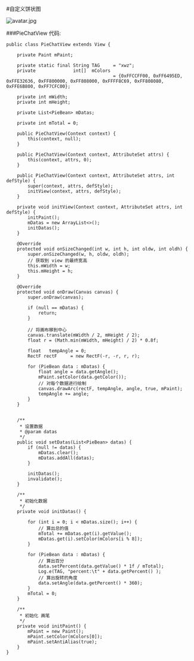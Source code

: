 
#自定义饼状图

![avatar.jpg](http://upload-images.jianshu.io/upload_images/4043475-b97a99df57d78b38.gif?imageMogr2/auto-orient/strip)

###PieChatView 代码:

	public class PieChatView extends View {
	
	    private Paint mPaint;
	
	    private static final String TAG     = "xwz";
	    private              int[]  mColors
	                                        = {0xFFCCFF00, 0xFF6495ED, 0xFFE32636, 0xFF800000, 0xFF808000, 0xFFFF8C69, 0xFF808080, 0xFFE6B800, 0xFF7CFC00};
	
	    private int mWidth;
	    private int mHeight;
	
	    private List<PieBean> mDatas;
	
	    private int mTotal = 0;
	
	    public PieChatView(Context context) {
	        this(context, null);
	    }
	
	    public PieChatView(Context context, AttributeSet attrs) {
	        this(context, attrs, 0);
	    }
	
	    public PieChatView(Context context, AttributeSet attrs, int defStyle) {
	        super(context, attrs, defStyle);
	        initView(context, attrs, defStyle);
	    }
	
	    private void initView(Context context, AttributeSet attrs, int defStyle) {
	        initPaint();
	        mDatas = new ArrayList<>();
	        initDatas();
	    }
	
	    @Override
	    protected void onSizeChanged(int w, int h, int oldw, int oldh) {
	        super.onSizeChanged(w, h, oldw, oldh);
	        // 获取到 view 的最终宽高
	        this.mWidth = w;
	        this.mHeight = h;
	    }
	
	    @Override
	    protected void onDraw(Canvas canvas) {
	        super.onDraw(canvas);
	
	        if (null == mDatas) {
	            return;
	        }
	
	        // 将画布移到中心
	        canvas.translate(mWidth / 2, mHeight / 2);
	        float r = (Math.min(mWidth, mHeight) / 2) * 0.8f;
	
	        float   tempAngle = 0;
	        RectF rectF     = new RectF(-r, -r, r, r);
	
	        for (PieBean data : mDatas) {
	            float angle = data.getAngle();
	            mPaint.setColor(data.getColor());
	            // 对每个数据进行绘制
	            canvas.drawArc(rectF, tempAngle, angle, true, mPaint);
	            tempAngle += angle;
	        }
	    }
	
	
	    /**
	     * 设置数据
	     * @param datas
	     */
	    public void setDatas(List<PieBean> datas) {
	        if (null != datas) {
	            mDatas.clear();
	            mDatas.addAll(datas);
	        }
	
	        initDatas();
	        invalidate();
	    }
	
	    /**
	     * 初始化数据
	     */
	    private void initDatas() {
	
	        for (int i = 0; i < mDatas.size(); i++) {
	            // 算出总的值
	            mTotal += mDatas.get(i).getValue();
	            mDatas.get(i).setColor(mColors[i % 8]);
	        }
	
	        for (PieBean data : mDatas) {
	            // 算出百分
	            data.setPercent(data.getValue() * 1f / mTotal);
	            Log.e(TAG, "percent:\t" + data.getPercent() );
	            // 算出旋转的角度
	            data.setAngle(data.getPercent() * 360);
	        }
	        mTotal = 0;
	    }
	
	    /**
	     * 初始化 画笔
	     */
	    private void initPaint() {
	        mPaint = new Paint();
	        mPaint.setColor(mColors[0]);
	        mPaint.setAntiAlias(true);
	    }
	}
